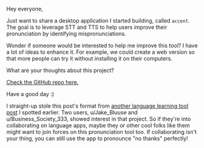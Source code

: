 Hey everyone,

Just want to share a desktop application I started building, called `accent`. The goal is to leverage STT and TTS to help users improve their pronunciation by identifying mispronunciations.

Wonder if someone would be interested to help me improve this tool? I have a lot of ideas to enhance it. For example, we could create a web version so that more people can try it without installing it on their computers.

What are your thoughts about this project?

[Check the GitHub repo here.](https://github.com/8ta4/accent)

Have a good day :)

I straight-up stole this post's format from [another language learning tool post](https://old.reddit.com/r/LanguageTechnology/comments/1f0tcpk/does_anyone_want_to_collaborate_with_me_to_build/) I spotted earlier. Two users, u/Jake_Bluuse and u/Business_Society_333, showed interest in that project. So if they're into collaborating on language apps, maybe they or other cool folks like them might want to join forces on this pronunciation tool too. If collaborating isn't your thing, you can still use the app to pronounce "no thanks" perfectly!
